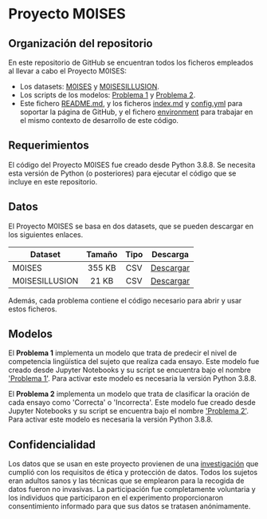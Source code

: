 
# Proyecto M0ISES

## Organización del repositorio

En este repositorio de GitHub se encuentran todos los ficheros empleados al llevar a cabo el Proyecto M0ISES:
- Los datasets: [M0ISES](https://github.com/anabautistamartin/capstonedatasci/files/8990332/M0ISES.csv) y [M0ISESILLUSION](https://github.com/anabautistamartin/capstonedatasci/files/8990333/M0ISESILLUSION.csv).
- Los scripts de los modelos: [Problema 1](https://github.com/anabautistamartin/capstonedatasci/blob/gh-pages/Problema%201.ipynb) y [Problema 2](https://github.com/anabautistamartin/capstonedatasci/blob/gh-pages/Problema%202.ipynb).
- Este fichero [README.md](https://github.com/anabautistamartin/capstonedatasci/edit/gh-pages/README.md), y los ficheros [index.md](https://github.com/anabautistamartin/capstonedatasci/blob/gh-pages/index.md) y [config.yml](https://github.com/anabautistamartin/capstonedatasci/blob/gh-pages/_config.yml) para soportar la página de GitHub, y el fichero [environment](https://github.com/anabautistamartin/capstonedatasci/blob/gh-pages/environment.yaml) para trabajar en el mismo contexto de desarrollo de este código. 

## Requerimientos

El código del Proyecto M0ISES fue creado desde Python 3.8.8. Se necesita esta versión de Python (o posteriores) para ejecutar el código que se incluye en este repositorio. 

## Datos

El Proyecto M0ISES se basa en dos datasets, que se pueden descargar en los siguientes enlaces.

Dataset | Tamaño | Tipo | Descarga
--- | :---: | :---: | :---:
M0ISES | 355 KB | CSV | [Descargar](https://github.com/anabautistamartin/capstonedatasci/files/8990332/M0ISES.csv)
M0ISESILLUSION | 21 KB | CSV | [Descargar](https://github.com/anabautistamartin/capstonedatasci/files/8990333/M0ISESILLUSION.csv)

Además, cada problema contiene el código necesario para abrir y usar estos ficheros. 

## Modelos

El **Problema 1** implementa un modelo que trata de predecir el nivel de competencia lingüística del sujeto que realiza cada ensayo. Este modelo fue creado desde Jupyter Notebooks y su script se encuentra bajo el nombre ['Problema 1'](https://github.com/anabautistamartin/capstonedatasci/blob/gh-pages/Problema%201.ipynb). Para activar este modelo es necesaria la versión Python 3.8.8.

El **Problema 2** implementa un modelo que trata de clasificar la oración de cada ensayo como 'Correcta' o 'Incorrecta'. Este modelo fue creado desde Jupyter Notebooks y su script se encuentra bajo el nombre ['Problema 2'](https://github.com/anabautistamartin/capstonedatasci/blob/gh-pages/Problema%202.ipynb). Para activar este modelo es necesaria la versión Python 3.8.8.


##  Confidencialidad

Los datos que se usan en este proyecto provienen de una [investigación](https://moises-bilingue.webflow.io) que cumplió con los requisitos de ética y protección de datos. Todos los sujetos eran adultos sanos y las técnicas que se emplearon para la recogida de datos fueron no invasivas. La participación fue completamente voluntaria y los individuos que participaron en el experimento proporcionaron consentimiento informado para que sus datos se tratasen anónimamente.
